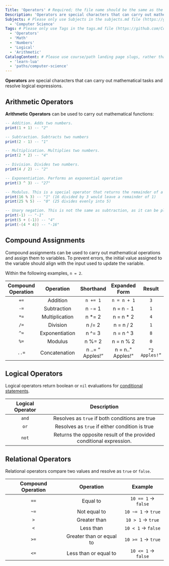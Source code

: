 ```yaml
---
Title: 'Operators' # Required; the file name should be the same as the title, but lowercase, with dashes instead of spaces, and all punctuation removed
Description: 'Operators are special characters that can carry out mathematical tasks and resolve logical expressions.' # Required; ideally under 150 characters and starts with a noun (used in search engine results and content previews)
Subjects: # Please only use Subjects in the subjects.md file (https://github.com/Codecademy/docs/blob/main/documentation/subjects.md). If that list feels insufficient, feel free to create a new Subject and add it to subjects.md in your PR!
  - 'Computer Science'
Tags: # Please only use Tags in the tags.md file (https://github.com/Codecademy/docs/blob/main/documentation/tags.md). If that list feels insufficient, feel free to create a new Tag and add it to tags.md in your PR!
  - 'Operators'
  - 'Math'
  - 'Numbers'
  - 'Logical'
  - 'Arithmetic'
CatalogContent: # Please use course/path landing page slugs, rather than linking to individual content items. If listing multiple items, please put the most relevant one first
  - 'learn-lua'
  - 'paths/computer-science'
---
```


**Operators** are special characters that can carry out mathematical tasks and resolve logical expressions.

## Arithmetic Operators

**Arithmetic Operators** can be used to carry out mathematical functions:

```lua
-- Addition. Adds two numbers.
print(1 + 1) -- "2"

-- Subtraction. Subtracts two numbers
print(2 - 1) -- "1"

-- Multiplication. Multiplies two numbers.
print(2 * 2) -- "4"

-- Division. Divides two numbers.
print(4 / 2) -- "2"

-- Exponentiation. Performs an exponential operation
print(3 ^ 3) -- "27"

-- Modulus. This is a special operator that returns the remainder of a division expression.
print(16 % 3) -- "1" (16 divided by 3 would leave a remainder of 1)
print(25 % 5) -- "0" (25 divides evenly into 5)

-- Unary negation. This is not the same as subtraction, as it can be placed in front of a number/expression to negate it.
print(-1) -- "-1"
print(5 + (-1)) -- "4"
print(-(4 * 4)) -- "-16"
```

## Compound Assignments

Compound assignments can be used to carry out mathematical operations and assign them to variables. To prevent errors, the initial value assigned to the variable should align with the input used to update the variable.

Within the following examples, `n = 2`.

| Compound Operation |    Operation   |     Shorthand    | Expanded Form |    Result   |
| :--------------------: | :----------------: | :--------------: | :------------: | :-------------: |
|           `+=`          |    Addition    |      `n += 1`      | `n = n + 1` |      `3`      |
|           `-=`          |   Subtraction  |      n -= 1      | n = n - 1 |      `1`     |
|           `*=`          | Multiplication |      n \*= 2     | n = n * 2 |      `4`     |
|           `/=`           |    Division    |      n /= 2      | n = n / 2 |      `1`      |
|           `^=`           | Exponentiation |      n ^= 3      | n = n ^ 3 |      `8`      |
|           `%=`           |     Modulus    |      n %= 2      | n = n % 2 |      `0`      |
|           `..=`          |  Concatenation | n ..= “ Apples!” | n = n.." Apples!" | `“2 Apples!”` |

## Logical Operators

Logical operators return boolean or `nil` evaluations for [conditional statements](https://www.codecademy.com/resources/docs/lua/conditionals).

|   Logical Operator  |                           Description                           |
| :---------------------: | :-----------------------------------------------------------------: |
|           `and`           |           Resolves as `true` if both conditions are true          |
|            `or`           |           Resolves as `true` if either condition is true          |
|           `not`           | Returns the opposite result of the provided conditional expression. |

## Relational Operators

Relational operators compare two values and resolve as `true` or `false`.

| Compound Operation |         Operation        |       Example      |
| :--------------------: | :--------------------------: | :--------------------: |
|           `==`           |         Equal to         |   `10 == 1` → `false`  |
|           `~=`           |       Not equal to       |   `10 ~= 1` → `true`   |
|           `>`           |       Greater than       |    `10 > 1` → `true`   |
|          `<`          |         Less than        |  `10 < 1` → `false` |
|           `>=`          | Greater than or equal to |   `10 >= 1` → `true`   |
|          `<=`         |   Less than or equal to  | `10 <= 1` → `false` |